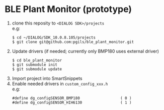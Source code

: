 # BLE Plant Monitor (prototype)
1. clone this reposity to `<DIALOG SDK>/projects`  
   e.g:
   ```
   $ cd ~/DIALOG/SDK_10.0.8.105/projects
   $ git clone git@github.com:pgils/ble_plant_monitor.git
   ```
2. Update drivers (if needed; currently only BMP180 uses external driver)
   ```
   $ cd ble_plant_monitor
   $ git submodule init
   $ git submodule update
   ```
3. Import project into SmartSnippets
4. Enable needed drivers in `custom_config_xxx.h`  
   e.g:
   ```
   #define dg_configSENSOR_BMP180                  ( 0 )
   #define dg_configSENSOR_HIH6130                 ( 1 )
   ```
